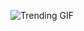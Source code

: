 
<!-- GIF_SECTION -->
![Trending GIF](https://media3.giphy.com/media/v1.Y2lkPThiYjIxNzcyamxheXV6enVsa3FwcDZ2YWVlYWk1YjU2OTR5Y3FhaWltdnRmMmRiNSZlcD12MV9naWZzX3NlYXJjaCZjdD1n/7erBV7JsTvPuU/giphy.gif)
<!-- END_GIF_SECTION -->
